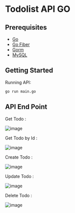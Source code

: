 # Todolist API GO

## Prerequisites

- [Go](https://go.dev/)
- [Go Fiber](https://docs.gofiber.io/)
- [Gorm](https://gorm.io/)
- [MySQL](https://gorm.io/docs/connecting_to_the_database.html#MySQL)

## Getting Started

Running API:

```bash
go run main.go
```

## API End Point

Get Todo :

![image](https://user-images.githubusercontent.com/64576201/236109226-c3c8bb46-a1f0-4e52-a4e8-bd9fdccf7512.png)

Get Todo by Id :

![image](https://user-images.githubusercontent.com/64576201/236109240-8b72479a-d787-4a37-b5c1-e7c343b7cba1.png)

Create Todo :

![image](https://user-images.githubusercontent.com/64576201/236109163-456f86a7-5f37-4727-9427-a96dc26b391a.png)

Update Todo :

![image](https://user-images.githubusercontent.com/64576201/236109277-8d2a899d-dfdc-4316-82b4-a551280ee20b.png)

Delete Todo : 

![image](https://user-images.githubusercontent.com/64576201/236109297-36758964-7873-4543-b286-880feeda37e9.png)

